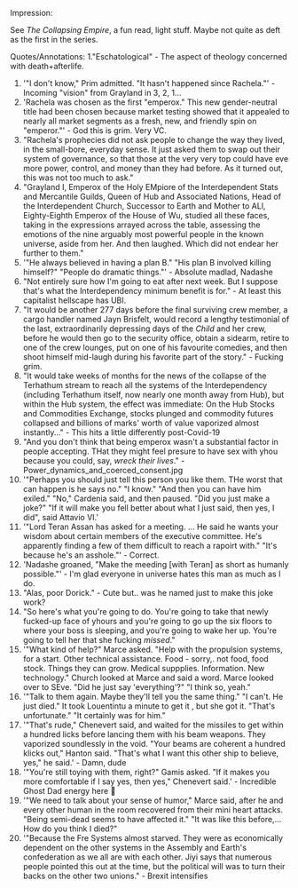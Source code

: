 Impression:

See *The Collapsing Empire*, a fun read, light stuff. Maybe not quite as deft as the first in the series.

Quotes/Annotations:
1."Eschatological" - The aspect of theology concerned with death+afterlife.
1. '"I don't know," Prim admitted. "It hasn't happened since Rachela."' - Incoming "vision" from Grayland in 3, 2, 1...
1. 'Rachela was chosen as the first "emperox." This new gender-neutral title had been chosen because market testing showed that it appealed to nearly all market segments as a fresh, new, and friendly spin on "emperor."' - God this is grim. Very VC.
1. "Rachela's prophecies did not ask people to change the way they lived, in the small-bore, everyday sense. It just asked them to swap out their system of governance, so that those at the very very top could have eve more power, control, and money than they had before. As it turned out, this was not too much to ask."
1. "Grayland I, Emperox of the Holy EMpiore of the Interdependent Stats and Mercantile Guilds, Queen of Hub and Associated Nations, Head of the Interdependent Church, Successor to Earth and Mother to ALl, Eighty-Eighth Emperox of the House of Wu, studied all these faces, taking in the expressions arrayed across the table, assessing the emotions of the nine arguably most powerful people in the known universe, aside from her. And then laughed. Which did not endear her further to them."
1. '"He always believed in having a plan B." "His plan B involved killing himself?" "People do dramatic things."' - Absolute madlad, Nadashe
1. "Not entirely sure how I'm going to eat after next week. But I suppose that's what the Interdependency minimum benefit is for." - At least this capitalist hellscape has UBI.
1. "It would be another 277 days before the final surviving crew member, a cargo handler named Jayn Brisfelt, would record a lengthy testimonial of the last, extraordinarily depressing days of the *Child* and her crew, before he would then go to the security office, obtain a sidearm, retire to one of the crew lounges, put on one of his favourite comedies, and then shoot himself mid-laugh during his favorite part of the story." - Fucking grim.
1. "It would take weeks of months for the news of the collapse of the Terhathum stream to reach all the systems of the Interdependency (including Terhathum itself, now nearly one month away from Hub), but within the Hub system, the effect was immediate: On the Hub Stocks and Commodities Exchange, stocks plunged and commodity futures collapsed and billions of marks' worth of value vaporized almost instantly..." - This hits a little differently post-Covid-19
1. "And you don't think that being emperox wasn't a substantial factor in people accepting. THat they might feel presure to have sex with yhou because you could, say, *wreck their lives*." - Power_dynamics_and_coerced_consent.jpg
1. '"Perhaps you should just tell this person you like them. THe worst that can happen is he says no." "I know." "And then you can have him exiled." "No,"  Cardenia said, and then paused. "Did you just make a joke?" "If it will make you fell better about what I just said, then yes, I did", said Attavio VI.'
1. '"Lord Teran Assan has asked for a meeting. ... He said he wants your wisdom about certain members of the executive committee. He's apparently finding a few of them difficult to reach a rapoirt with." "It's because he's an asshole."' - Correct.
1. 'Nadashe groaned, "Make the meeding [with Teran] as short as humanly possible."' - I'm glad everyone in universe hates this man as much as I do.
1. "Alas, poor Dorick." - Cute but.. was he named just to make this joke work?
1. "So here's what you're going to do. You're going to take that newly fucked-up face of yhours and you're going to go up the six floors to where your boss is sleeping, and you're going to wake her up. You're going to tell her that she fucking *missed*."
1. '"What kind of help?" Marce asked. "Help with the propulsion systems, for a start. Other technical assistance. Food - sorry,. not food, food stock. Things they can grow. Medical suppplies. Information. New technology." Church looked at Marce and said a word. Marce looked over to SEve. "Did he just say 'everything'?" "I think so, yeah."
1. '"Talk to them again. Maybe they'll tell you the same thing."    "I can't. He just died." It took Louentintu a minute to get it , but she got it. "That's unfortunate." "It certainly was for him."
1. '"That's rude," Chenevert said, and waited for the missiles to get within a hundred licks before lancing them with his beam weapons. They vaporized soundlessly in the void. "Your beams are coherent a hundred klicks out," Hanton said. "That's what I want this other ship to believe, yes," he said.' - Damn, dude
1. '"You're still toying with them, right?" Gamis asked. "If it makes you more comfortable if I say yes, then yes," Chenevert said.' - Incredible Ghost Dad energy here :eyes:
1. '"We need to talk about your sense of humor," Marce said, after he and every other human in the room recovered from their mini heart attacks. "Being semi-dead seems to have affected it." "It was like this before,... How do you think I died?"
1. '"Because the Fre Systems almost starved. They were as economically dependent on the other systems in the Assembly and Earth's confederation as we all are with each other. Jiyi says that numerous people pointed this out at the time, but the political will was to turn their backs on the other two unions." - Brexit intensifies
